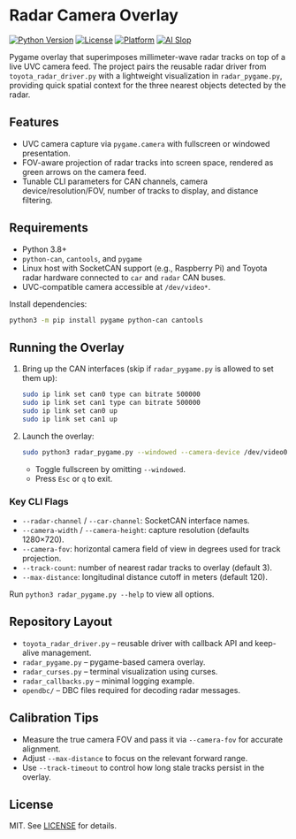 # Radar Camera Overlay

[![Python Version](https://img.shields.io/badge/python-3.7%2B-blue)](https://www.python.org/downloads/)
[![License](https://img.shields.io/badge/license-MIT-green)](LICENSE)
[![Platform](https://img.shields.io/badge/platform-Raspberry%20Pi-red)](https://www.raspberrypi.org/)
[![AI Slop](https://img.shields.io/badge/AI%20Slop%20-%20ChatGPT%20Codex%205-beige)](https://www.morningstar.com/news/marketwatch/20251003175/the-ai-bubble-is-17-times-the-size-of-the-dot-com-frenzy-and-four-times-subprime-this-analyst-argues)

Pygame overlay that superimposes millimeter-wave radar tracks on top of a live UVC camera feed. The project pairs the reusable radar driver from `toyota_radar_driver.py` with a lightweight visualization in `radar_pygame.py`, providing quick spatial context for the three nearest objects detected by the radar.

## Features
- UVC camera capture via `pygame.camera` with fullscreen or windowed presentation.
- FOV-aware projection of radar tracks into screen space, rendered as green arrows on the camera feed.
- Tunable CLI parameters for CAN channels, camera device/resolution/FOV, number of tracks to display, and distance filtering.

## Requirements
- Python 3.8+
- `python-can`, `cantools`, and `pygame`
- Linux host with SocketCAN support (e.g., Raspberry Pi) and Toyota radar hardware connected to `car` and `radar` CAN buses.
- UVC-compatible camera accessible at `/dev/video*`.

Install dependencies:

```bash
python3 -m pip install pygame python-can cantools
```

## Running the Overlay

1. Bring up the CAN interfaces (skip if `radar_pygame.py` is allowed to set them up):

   ```bash
   sudo ip link set can0 type can bitrate 500000
   sudo ip link set can1 type can bitrate 500000
   sudo ip link set can0 up
   sudo ip link set can1 up
   ```

2. Launch the overlay:

   ```bash
   sudo python3 radar_pygame.py --windowed --camera-device /dev/video0 --camera-fov 70
   ```

   - Toggle fullscreen by omitting `--windowed`.
   - Press `Esc` or `q` to exit.

### Key CLI Flags
- `--radar-channel` / `--car-channel`: SocketCAN interface names.
- `--camera-width` / `--camera-height`: capture resolution (defaults 1280×720).
- `--camera-fov`: horizontal camera field of view in degrees used for track projection.
- `--track-count`: number of nearest radar tracks to overlay (default 3).
- `--max-distance`: longitudinal distance cutoff in meters (default 120).

Run `python3 radar_pygame.py --help` to view all options.

## Repository Layout
- `toyota_radar_driver.py` – reusable driver with callback API and keep-alive management.
- `radar_pygame.py` – pygame-based camera overlay.
- `radar_curses.py` – terminal visualization using curses.
- `radar_callbacks.py` – minimal logging example.
- `opendbc/` – DBC files required for decoding radar messages.

## Calibration Tips
- Measure the true camera FOV and pass it via `--camera-fov` for accurate alignment.
- Adjust `--max-distance` to focus on the relevant forward range.
- Use `--track-timeout` to control how long stale tracks persist in the overlay.

## License

MIT. See [LICENSE](LICENSE) for details.
